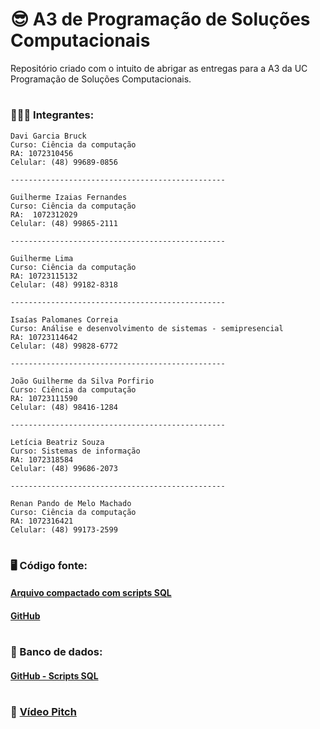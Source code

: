 # 😎 A3 de Programação de Soluções Computacionais
Repositório criado com o intuito de abrigar as entregas para a A3 da UC Programação de Soluções Computacionais.
#

### 👨🏻‍💻 Integrantes: 
```
Davi Garcia Bruck
Curso: Ciência da computação
RA: 1072310456
Celular: (48) 99689-0856

------------------------------------------------

Guilherme Izaias Fernandes
Curso: Ciência da computação
RA:  1072312029
Celular: (48) 99865-2111

------------------------------------------------

Guilherme Lima
Curso: Ciência da computação
RA: 10723115132
Celular: (48) 99182-8318

------------------------------------------------

Isaías Palomanes Correia
Curso: Análise e desenvolvimento de sistemas - semipresencial
RA: 10723114642
Celular: (48) 99828-6772

------------------------------------------------

João Guilherme da Silva Porfirio 
Curso: Ciência da computação
RA: 10723111590
Celular: (48) 98416-1284

------------------------------------------------

Letícia Beatriz Souza
Curso: Sistemas de informação
RA: 1072318584
Celular: (48) 99686-2073

------------------------------------------------

Renan Pando de Melo Machado
Curso: Ciência da computação
RA: 1072316421
Celular: (48) 99173-2599

```

#

### 🖥️ Código fonte:

#### [Arquivo compactado com scripts SQL](ToolHost/ToolHost.zip)

#### [GitHub](src)

#

### 🎲 Banco de dados:

#### [GitHub - Scripts SQL](ScriptSQL)

#

### 🎥 [Vídeo Pitch](https://drive.google.com/file/d/1RgxrBoL3kwzEEorCybZ97PbYOtOW94RW/view?usp=sharing)

#
